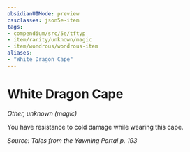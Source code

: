 ```yaml
---
obsidianUIMode: preview
cssclasses: json5e-item
tags:
- compendium/src/5e/tftyp
- item/rarity/unknown/magic
- item/wondrous/wondrous-item
aliases: 
- "White Dragon Cape"
---
```

# White Dragon Cape
*Other, unknown (magic)*  


You have resistance to cold damage while wearing this cape.

*Source: Tales from the Yawning Portal p. 193*
